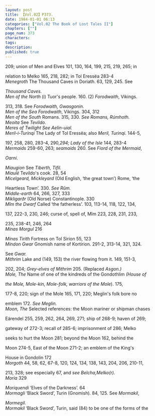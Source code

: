 ```yaml
---
layout: post
title: 【Vol.02】P373.
date: 1984-01-01 06:13
categories: ["Vol.02 The Book of Lost Tales II"]
chapters: [""]
page_num: 373
characters: 
tags: 
description: 
published: true
---
```


<p style="text-indent: 0;">
209; union of Men and Elves 101, 130, 164, 199, 215, 219, 265; in
</p>

relation to Melko 165, 218, 282; in Tol Eressëa 283-4<BR><I>Menegroth</I>     The   Thousand   Caves   in   Doriath.   63, 129, 245. See

<I>Thousand Caves.<BR>Men of the North</I>  (i) Tuor's people.   160. (2) <I>Forodwaith</I>, Vikings.

313, 318. See <I>Forodwaith, Gwasgonin.<BR>Men of the Sea    Forodwaith</I>, Vikings. 304, 312<BR><I>Men of the South</I>     Romans. 315, 330. <I>See Romans, Rúmhoth.<BR>Meoita</I>    See <I>Tevildo.<BR>Meres of Twilight     See Aelin-uial.<BR>Meril-i-Turinqi</I>    The Lady of Tol Eressëa; also <I>Meril, Turinqi</I>. 144-5,

197, 258, 280, 283-4, 290,<I>294; Lady of the Isle</I> 144, 283-4<BR><I>Mermaids</I>     259-60, 263; <I>seamaids</I> 260. See <I>Fiord of the Mermaid</I>,

<I>Oarni</I>.

<I>Miaugion</I>     See <I>Tiberth, Tifil.<BR>Miaulë</I>   Tevildo's cook. 28, 54<BR><I>Micelgeard, Mickleyard</I>     (Old English, ‘the great town’) Rome, ‘the

Heartless Town’. 330. <I>See Rûm.<BR>Middle-earth</I>     64, 266, 327, 333<BR><I>Mikligarðr</I>    (Old Norse) Constantinople. 330<BR><I>Mîm the Dwarf</I>    Called ‘the fatherless’.  103, 113-14, 118, 122, 134,

137, 222-3, 230, 246; curse of, spell of, Mîm 223, 228, 231, 233,

235, 238-41, 246, 264<BR><I>Minas Morgul</I>    216

<I>Minas Tirith</I>     Fortress on Tol Sirion 55, 123<BR><I>Mindon Gwar</I>   Gnomish name of Kortirion. 291-2, 313-14, 321, 324.

See <I>Gwar.<BR>Mithrim</I>     Lake and (149, 153) the river flowing from it. 149, 151-3,

202, 204; <I>Grey-elves of Mithrim</I> 205. (Replaced <I>Asgon.)<BR>Mole, The</I>     Name of one of the kindreds of the Gondothlim <I>(House of</I>

<I>the   Mole,   Mole-kin,   Mole-folk,   warriors   of  the   Mole</I>).    175,

177-8, 220; sign of the Mole 165, 171, 220; Meglin's folk bore no

emblem 172. <I>See Meglin.<BR>Moon, The</I>     Selected references: the Moon mariner or shipman chases

Eärendel 255, 259, 262, 264, 269, 271; ship of 268-9; haven of 269;

gateway of 272-3; recall of 285-6; imprisonment of 286; Melko

seeks to hurt the Moon 281; beyond the Moon 162, behind the

Moon 274-5, East of the Moon 271-2; an emblem of the King's

House in Gondolin 172<BR><I>Morgoth</I>   44, 58, 62, 67-8, 120, 124, 134, 138, 143, 204, 206, 210-11,

213, 328; see especially 67, and <I>see Belcha,Melko(r).<BR>Moria</I>     329

<I>Moriquendi</I>    ‘Elves of the Darkness’. 64<BR><I>Mormagli</I>    ‘Black Sword’, Turin (Gnomish). 84, 125. See <I>Mormakil</I>,

<I>Mormegil.<BR>Mormakil</I>    ‘Black Sword’, Turin, said (84) to be one of the forms of the

